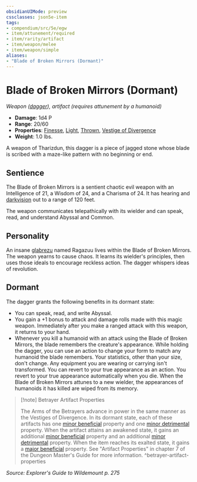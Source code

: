 ```yaml
---
obsidianUIMode: preview
cssclasses: json5e-item
tags:
- compendium/src/5e/egw
- item/attunement/required
- item/rarity/artifact
- item/weapon/melee
- item/weapon/simple
aliases: 
- "Blade of Broken Mirrors (Dormant)"
---
```

# Blade of Broken Mirrors (Dormant)
*Weapon ([dagger](Mechanics/items/dagger.md)), artifact (requires attunement by a humanoid)*  

- **Damage**: 1d4 P
- **Range**: 20/60
- **Properties**: [Finesse](Mechanics/Rules/item-properties.md#Finesse), [Light](Mechanics/Rules/item-properties.md#Light), [Thrown](Mechanics/Rules/item-properties.md#Thrown), [Vestige of Divergence](Mechanics/Rules/item-properties.md#Vestige%20of%20Divergence)
- **Weight**: 1.0 lbs.

A weapon of Tharizdun, this dagger is a piece of jagged stone whose blade is scribed with a maze-like pattern with no beginning or end.

## Sentience

The Blade of Broken Mirrors is a sentient chaotic evil weapon with an Intelligence of 21, a Wisdom of 24, and a Charisma of 24. It has hearing and [darkvision](Mechanics/Rules/senses.md#Darkvision) out to a range of 120 feet.

The weapon communicates telepathically with its wielder and can speak, read, and understand Abyssal and Common.

## Personality

An insane [glabrezu](Mechanics/bestiary/fiend/glabrezu.md) named Ragazuu lives within the Blade of Broken Mirrors. The weapon yearns to cause chaos. It learns its wielder's principles, then uses those ideals to encourage reckless action. The dagger whispers ideas of revolution.

## Dormant

The dagger grants the following benefits in its dormant state:

- You can speak, read, and write Abyssal.  
- You gain a +1 bonus to attack and damage rolls made with this magic weapon. Immediately after you make a ranged attack with this weapon, it returns to your hand.  
- Whenever you kill a humanoid with an attack using the Blade of Broken Mirrors, the blade remembers the creature's appearance. While holding the dagger, you can use an action to change your form to match any humanoid the blade remembers. Your statistics, other than your size, don't change. Any equipment you are wearing or carrying isn't transformed. You can revert to your true appearance as an action. You revert to your true appearance automatically when you die. When the Blade of Broken Mirrors attunes to a new wielder, the appearances of humanoids it has killed are wiped from its memory.  

> [!note] Betrayer Artifact Properties
> 
> The Arms of the Betrayers advance in power in the same manner as the Vestiges of Divergence. In its dormant state, each of these artifacts has one [minor beneficial](Mechanics/tables/artifact-properties-minor-beneficial-properties.md) property and one [minor detrimental](Mechanics/tables/artifact-properties-minor-detrimental-properties.md) property. When the artifact attains an awakened state, it gains an additional [minor beneficial](Mechanics/tables/artifact-properties-minor-beneficial-properties.md) property and an additional [minor detrimental](Mechanics/tables/artifact-properties-minor-detrimental-properties.md) property. When the item reaches its exalted state, it gains a [major beneficial](Mechanics/tables/artifact-properties-major-beneficial-properties.md) property. See "Artifact Properties" in chapter 7 of the Dungeon Master's Guide for more information.
^betrayer-artifact-properties

*Source: Explorer's Guide to Wildemount p. 275*